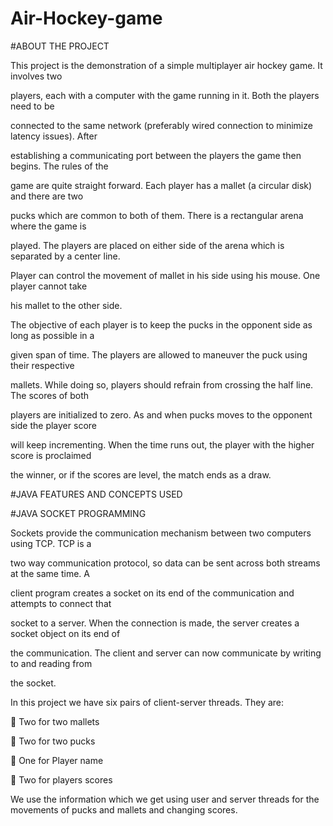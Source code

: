 # Air-Hockey-game

#ABOUT THE PROJECT

This project is the demonstration of a simple multiplayer air hockey game. It involves two

players, each with a computer with the game running in it. Both the players need to be

connected to the same network (preferably wired connection to minimize latency issues). After

establishing a communicating port between the players the game then begins. The rules of the

game are quite straight forward. Each player has a mallet (a circular disk) and there are two

pucks which are common to both of them. There is a rectangular arena where the game is

played. The players are placed on either side of the arena which is separated by a center line.

Player can control the movement of mallet in his side using his mouse. One player cannot take

his mallet to the other side.

The objective of each player is to keep the pucks in the opponent side as long as possible in a

given span of time. The players are allowed to maneuver the puck using their respective

mallets. While doing so, players should refrain from crossing the half line. The scores of both

players are initialized to zero. As and when pucks moves to the opponent side the player score

will keep incrementing. When the time runs out, the player with the higher score is proclaimed

the winner, or if the scores are level, the match ends as a draw.


#JAVA FEATURES AND CONCEPTS USED

#JAVA SOCKET PROGRAMMING

Sockets provide the communication mechanism between two computers using TCP. TCP is a

two way communication protocol, so data can be sent across both streams at the same time. A

client program creates a socket on its end of the communication and attempts to connect that

socket to a server. When the connection is made, the server creates a socket object on its end of

the communication. The client and server can now communicate by writing to and reading from

the socket.

In this project we have six pairs of client-server threads. They are:

 Two for two mallets

 Two for two pucks

 One for Player name

 Two for players scores

We use the information which we get using user and server threads for the movements of pucks and mallets and changing scores.


